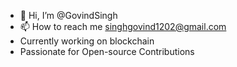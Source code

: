 - 👋 Hi, I’m @GovindSingh
- 📫 How to reach me singhgovind1202@gmail.com
- Currently working on blockchain
- Passionate for Open-source Contributions

<!---
GovindSinghh/GovindSinghh is a ✨ special ✨ repository because its `README.md` (this file) appears on your GitHub profile.
You can click the Preview link to take a look at your changes.
--->
